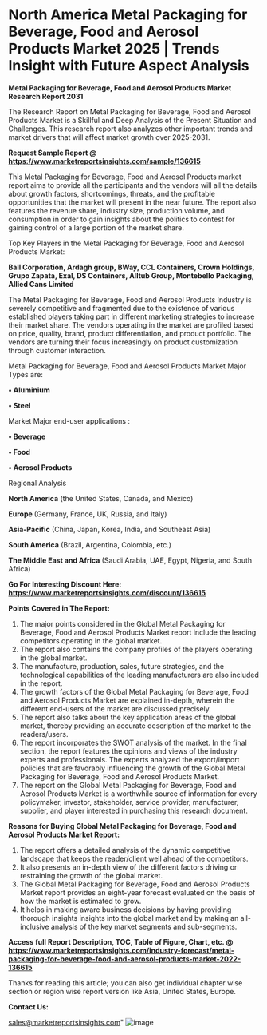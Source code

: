 # North America Metal Packaging for Beverage, Food and Aerosol Products Market 2025 | Trends Insight with Future Aspect Analysis

<strong>Metal Packaging for Beverage, Food and Aerosol Products Market Research Report 2031</strong>

The Research Report on Metal Packaging for Beverage, Food and Aerosol Products Market is a Skillful and Deep Analysis of the Present Situation and Challenges. This research report also analyzes other important trends and market drivers that will affect market growth over 2025-2031.

<strong>Request Sample Report @ <a href=https://www.marketreportsinsights.com/sample/136615>https://www.marketreportsinsights.com/sample/136615</a></strong>

This Metal Packaging for Beverage, Food and Aerosol Products market report aims to provide all the participants and the vendors will all the details about growth factors, shortcomings, threats, and the profitable opportunities that the market will present in the near future. The report also features the revenue share, industry size, production volume, and consumption in order to gain insights about the politics to contest for gaining control of a large portion of the market share.

Top Key Players in the Metal Packaging for Beverage, Food and Aerosol Products Market:

<strong>Ball Corporation, Ardagh group, BWay, CCL Containers, Crown Holdings, Grupo Zapata, Exal, DS Containers, Alltub Group, Montebello Packaging, Allied Cans Limited</strong>

The Metal Packaging for Beverage, Food and Aerosol Products Industry is severely competitive and fragmented due to the existence of various established players taking part in different marketing strategies to increase their market share. The vendors operating in the market are profiled based on price, quality, brand, product differentiation, and product portfolio. The vendors are turning their focus increasingly on product customization through customer interaction.

Metal Packaging for Beverage, Food and Aerosol Products Market Major Types are:

<strong>• Aluminium

• Steel</strong>

Market Major end-user applications :

<strong>• Beverage

• Food

• Aerosol Products</strong>

Regional Analysis

</u><strong><b>North America</b></strong> (the United States, Canada, and Mexico)

<strong><b>Europe </b></strong>(Germany, France, UK, Russia, and Italy)

<strong><b>Asia-Pacific</b></strong> (China, Japan, Korea, India, and Southeast Asia)

<strong><b>South America</b></strong> (Brazil, Argentina, Colombia, etc.)

<strong><b>The Middle East and Africa</b></strong> (Saudi Arabia, UAE, Egypt, Nigeria, and South Africa)

<strong>Go For Interesting Discount Here: <a href=https://www.marketreportsinsights.com/discount/136615>https://www.marketreportsinsights.com/discount/136615</a></strong>

<strong>Points Covered in The Report:</strong>
<ol>
  <li>The major points considered in the Global Metal Packaging for Beverage, Food and Aerosol Products Market report include the leading competitors operating in the global market.</li>
  <li>The report also contains the company profiles of the players operating in the global market.</li>
  <li>The manufacture, production, sales, future strategies, and the technological capabilities of the leading manufacturers are also included in the report.</li>
  <li>The growth factors of the Global Metal Packaging for Beverage, Food and Aerosol Products Market are explained in-depth, wherein the different end-users of the market are discussed precisely.</li>
  <li>The report also talks about the key application areas of the global market, thereby providing an accurate description of the market to the readers/users.</li>
  <li>The report incorporates the SWOT analysis of the market. In the final section, the report features the opinions and views of the industry experts and professionals. The experts analyzed the export/import policies that are favorably influencing the growth of the Global Metal Packaging for Beverage, Food and Aerosol Products Market.</li>
  <li>The report on the Global Metal Packaging for Beverage, Food and Aerosol Products Market is a worthwhile source of information for every policymaker, investor, stakeholder, service provider, manufacturer, supplier, and player interested in purchasing this research document.</li>
</ol>
<strong>Reasons for Buying Global Metal Packaging for Beverage, Food and Aerosol Products Market Report:</strong>

<ol>
  <li>The report offers a detailed analysis of the dynamic competitive landscape that keeps the reader/client well ahead of the competitors.</li>
  <li>It also presents an in-depth view of the different factors driving or restraining the growth of the global market.</li>
  <li>The Global Metal Packaging for Beverage, Food and Aerosol Products Market report provides an eight-year forecast evaluated on the basis of how the market is estimated to grow.</li>
  <li>It helps in making aware business decisions by having providing thorough insights insights into the global market and by making an all-inclusive analysis of the key market segments and sub-segments.</li>
</ol>
<strong>Access full Report Description, TOC, Table of Figure, Chart, etc. @ <a href=https://www.marketreportsinsights.com/industry-forecast/metal-packaging-for-beverage-food-and-aerosol-products-market-2022-136615>https://www.marketreportsinsights.com/industry-forecast/metal-packaging-for-beverage-food-and-aerosol-products-market-2022-136615</a></strong>


Thanks for reading this article; you can also get individual chapter wise section or region wise report version like Asia, United States, Europe.

<strong>Contact Us:</strong>

sales@marketreportsinsights.com"
![image](https://github.com/user-attachments/assets/c0c09106-0190-4144-b295-58d9b03ab20f)
